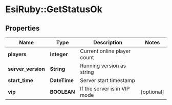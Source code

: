 # EsiRuby::GetStatusOk

## Properties
Name | Type | Description | Notes
------------ | ------------- | ------------- | -------------
**players** | **Integer** | Current online player count | 
**server_version** | **String** | Running version as string | 
**start_time** | **DateTime** | Server start timestamp | 
**vip** | **BOOLEAN** | If the server is in VIP mode | [optional] 


